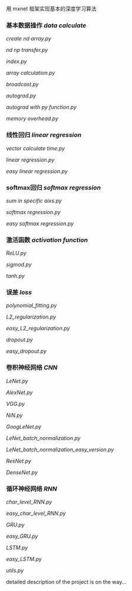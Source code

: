 用 mxnet 框架实现基本的深度学习算法

### 基本数据操作 _data calculate_
_create nd array.py_

_nd np transfer.py_

_index.py_

_array calculation.py_

_broadcast.py_

_autograd.py_

_autograd with py function.py_

_memory overhead.py_

### 线性回归 _linear regression_
_vector calculate time.py_

_linear regression.py_

_easy linear regression.py_

### softmax回归 _softmax regression_
_sum in specific aixs.py_

_softmax regression.py_

_easy softmax regression.py_

### 激活函数 _activation function_
_ReLU.py_

_sigmod.py_

_tanh.py_

### 误差 _loss_
_polynomial_fitting.py_

_L2_regularization.py_

_easy_L2_regularization.py_

_dropout.py_

_easy_dropout.py_

### 卷积神经网络 _CNN_

_LeNet.py_

_AlexNet.py_

_VGG.py_

_NiN.py_

_GoogLeNet.py_

_LeNet_batch_normalization.py_

_LeNet_batch_normalization_easy_version.py_

_ResNet.py_

_DenseNet.py_

### 循环神经网络 _RNN_

_char_level_RNN.py_

_easy_char_level_RNN.py_

_GRU.py_

_easy_GRU.py_

_LSTM.py_

_easy_LSTM.py_

_utils.py_

detailed description of the project is on the way...

